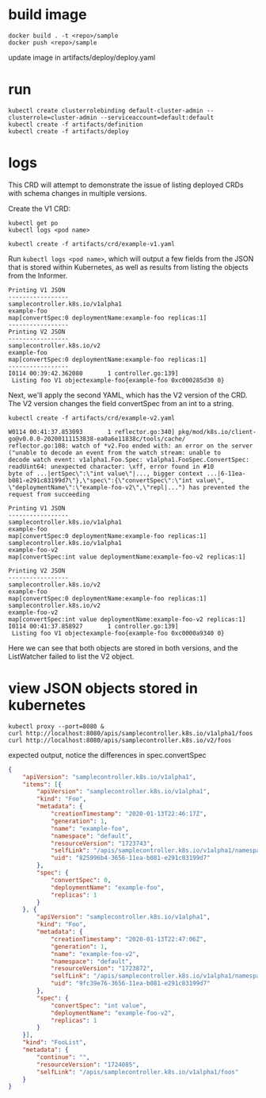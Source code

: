 # build image
```
docker build . -t <repo>/sample
docker push <repo>/sample
```

update image in artifacts/deploy/deploy.yaml

# run
```
kubectl create clusterrolebinding default-cluster-admin --clusterrole=cluster-admin --serviceaccount=default:default
kubectl create -f artifacts/definition
kubectl create -f artifacts/deploy
```

# logs

This CRD will attempt to demonstrate the issue of listing deployed CRDs with schema changes in multiple versions.

Create the V1 CRD:
```
kubectl get po
kubectl logs <pod name>

kubectl create -f artifacts/crd/example-v1.yaml
```

Run `kubectl logs <pod name>`, which will output a few fields from the JSON that is stored within Kubernetes, as well as results from listing the objects from the Informer.
```
Printing V1 JSON
-----------------
samplecontroller.k8s.io/v1alpha1
example-foo
map[convertSpec:0 deploymentName:example-foo replicas:1]
-----------------
Printing V2 JSON
-----------------
samplecontroller.k8s.io/v2
example-foo
map[convertSpec:0 deploymentName:example-foo replicas:1]
-----------------
I0114 00:39:42.362080       1 controller.go:139]
 Listing foo V1 objectexample-foo{example-foo 0xc000285d30 0}
```

Next, we'll apply the second YAML, which has the V2 version of the CRD. The V2 version changes the field convertSpec from an int to a string.

`kubectl create -f artifacts/crd/example-v2.yaml`
```
W0114 00:41:37.853093       1 reflector.go:340] pkg/mod/k8s.io/client-go@v0.0.0-20200111153838-ea0a6e11838c/tools/cache/
reflector.go:108: watch of *v2.Foo ended with: an error on the server ("unable to decode an event from the watch stream: unable to 
decode watch event: v1alpha1.Foo.Spec: v1alpha1.FooSpec.ConvertSpec: readUint64: unexpected character: \xff, error found in #10 
byte of ...|ertSpec\":\"int value\"|..., bigger context ...|6-11ea-b081-e291c83199d7\"},\"spec\":{\"convertSpec\":\"int value\",
\"deploymentName\":\"example-foo-v2\",\"repl|...") has prevented the request from succeeding

Printing V1 JSON
-----------------
samplecontroller.k8s.io/v1alpha1
example-foo
map[convertSpec:0 deploymentName:example-foo replicas:1]
samplecontroller.k8s.io/v1alpha1
example-foo-v2
map[convertSpec:int value deploymentName:example-foo-v2 replicas:1]

Printing V2 JSON
-----------------
samplecontroller.k8s.io/v2
example-foo
map[convertSpec:0 deploymentName:example-foo replicas:1]
samplecontroller.k8s.io/v2
example-foo-v2
map[convertSpec:int value deploymentName:example-foo-v2 replicas:1]
I0114 00:41:37.858927       1 controller.go:139]
 Listing foo V1 objectexample-foo{example-foo 0xc0000a9340 0}
```

Here we can see that both objects are stored in both versions, and the ListWatcher failed to list the V2 object.

# view JSON objects stored in kubernetes
```
kubectl proxy --port=8080 &
curl http://localhost:8080/apis/samplecontroller.k8s.io/v1alpha1/foos
curl http://localhost:8080/apis/samplecontroller.k8s.io/v2/foos
```

expected output, notice the differences in spec.convertSpec
```json
{
    "apiVersion": "samplecontroller.k8s.io/v1alpha1",
    "items": [{
        "apiVersion": "samplecontroller.k8s.io/v1alpha1",
        "kind": "Foo",
        "metadata": {
            "creationTimestamp": "2020-01-13T22:46:17Z",
            "generation": 1,
            "name": "example-foo",
            "namespace": "default",
            "resourceVersion": "1723743",
            "selfLink": "/apis/samplecontroller.k8s.io/v1alpha1/namespaces/default/foos/example-foo",
            "uid": "825996b4-3656-11ea-b081-e291c83199d7"
        },
        "spec": {
            "convertSpec": 0,
            "deploymentName": "example-foo",
            "replicas": 1
        }
    }, {
        "apiVersion": "samplecontroller.k8s.io/v1alpha1",
        "kind": "Foo",
        "metadata": {
            "creationTimestamp": "2020-01-13T22:47:06Z",
            "generation": 1,
            "name": "example-foo-v2",
            "namespace": "default",
            "resourceVersion": "1723872",
            "selfLink": "/apis/samplecontroller.k8s.io/v1alpha1/namespaces/default/foos/example-foo-v2",
            "uid": "9fc39e76-3656-11ea-b081-e291c83199d7"
        },
        "spec": {
            "convertSpec": "int value",
            "deploymentName": "example-foo-v2",
            "replicas": 1
        }
    }],
    "kind": "FooList",
    "metadata": {
        "continue": "",
        "resourceVersion": "1724085",
        "selfLink": "/apis/samplecontroller.k8s.io/v1alpha1/foos"
    }
}
```